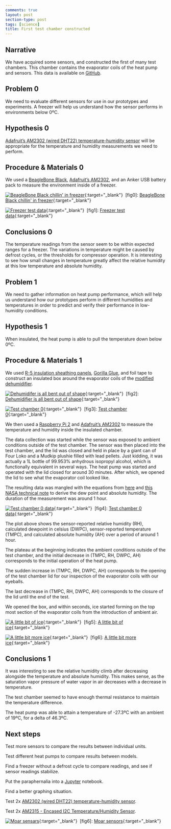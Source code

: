 ```yaml
---
comments: true
layout: post
section-type: post
tags: [science]
title: First test chamber constructed
---
```


## Narrative
We have acquired some sensors, and constructed the first of many test chambers. This chamber contains the evaporator coils of the heat pump and sensors. This data is available on [GitHub](https://github.com/openawg/openawg).

## Problem 0

We need to evaluate different sensors for use in our prototypes and experiments. A freezer will help us understand how the sensor performs in environments below 0ºC.

## Hypothesis 0
[Adafruit’s AM2302 (wired DHT22) temperature-humidity sensor](http://www.adafruit.com/products/393) will be appropriate for the temperature and humidity measurements we need to perform.

## Procedure & Materials 0
We used a [BeagleBone Black](https://beagleboard.org/black), [Adafruit’s AM2302](https://www.adafruit.com/product/393), and an Anker USB battery pack to measure the environment inside of a freezer.

[![BeagleBone Black chillin' in freezer](/assets/bbbfreezer.jpg)](/assets/bbbfreezer.jpg){:target="\_blank"}
<a name="fig0">&nbsp;</a>\[fig0\]: [BeagleBone Black chillin' in freezer](/assets/bbbfreezer.jpg){:target="\_blank"}

[![Freezer test data](/assets/freezer1.png)](/assets/freezer1.png){:target="\_blank"}
<a name="fig1">&nbsp;</a>\[fig1\]: [Freezer test data](/assets/freezer1.png){:target="\_blank"}

## Conclusions 0
The temperature readings from the sensor seem to be within expected ranges for a freezer. The variations in temperature might be caused by defrost cycles, or the thresholds for compressor operation. It is interesting to see how small changes in temperature greatly affect the relative humidity at this low temperature and absolute humidity.

## Problem 1
We need to gather information on heat pump performance, which will help us understand how our prototypes perform in different humidities and temperatures in order to predict and verify their performance in low-humidity conditions.

## Hypothesis 1
When insulated, the heat pump is able to pull the temperature down below 0ºC.

## Procedure & Materials 1
We used [R-5 insulation sheathing panels](http://www.homedepot.com/p/Project-Panels-FOAMULAR-1-in-x-2-ft-x-2-ft-R-5-Insulation-Sheathing-Project-Panel-PP1/203553730), [Gorilla Glue](https://en.wikipedia.org/wiki/Gorilla_Glue), and foil tape to construct an insulated box around the evaporator coils of the [modified dehumidifier](http://amzn.com/B00CEZA018).

[![Dehumidifer is all bent out of shape](/assets/modifieddehumidifier.jpg)](/assets/modifieddehumidifier.jpg){:target="\_blank"}
<a name="fig2">&nbsp;</a>\[fig2\]: [Dehumidifier is all bent out of shape](/assets/testchamber0.jpg){:target="\_blank"}

[![Test chamber 0](/assets/testchamber0.jpg)](/assets/testchamber0.jpg){:target="\_blank"}
<a name="fig3">&nbsp;</a>\[fig3\]: [Test chamber 0](/assets/testchamber0.jpg){:target="\_blank"}


We then used a [Raspberry Pi 2](https://www.raspberrypi.org/products/raspberry-pi-2-model-b/) and [Adafruit’s AM2302](https://www.adafruit.com/product/393) to measure the temperature and humidity inside the insulated chamber.

The data collection was started while the sensor was exposed to ambient conditions outside of the test chamber. The sensor was then placed into the test chamber, and the lid was closed and held in place by a giant can of Four Loko and a Mudkip plushie filled with lead pellets. Just kidding, it was actually a 1L bottle of 99.953% anhydrous isopropyl alcohol, which is functionally equivalent in several ways. The heat pump was started and operated with the lid closed for around 30 minutes. After which, we opened the lid to see what the evaporator coil looked like.

The resulting data was mangled with the equations from [here](http://andrew.rsmas.miami.edu/bmcnoldy/Humidity.html) and [this NASA technical note](http://www.nasa.gov/centers/dryden/pdf/87878main_H-937.pdf) to derive the dew point and absolute humidity. The duration of the measurement was around 1 hour.

[![Test chamber 0 data](/assets/testchamber0data.png)](/assets/testchamber0.png){:target="\_blank"}
<a name="fig4">&nbsp;</a>\[fig4\]: [Test chamber 0 data](/assets/testchamber0.png){:target="\_blank"}

The plot above shows the sensor-reported relative humidity (RH), calculated dewpoint in celsius (DWPC), sensor-reported temperature (TMPC), and calculated absolute humidity (AH) over a period of around 1 hour.

The plateau at the beginning indicates the ambient conditions outside of the test chamber, and the initial decrease in (TMPC, RH, DWPC, AH) corresponds to the initial operation of the heat pump.

The sudden increase in (TMPC, RH, DWPC, AH) corresponds to the opening of the test chamber lid for our inspection of the evaporator coils with our eyeballs.

The last decrease in (TMPC, RH, DWPC, AH) corresponds to the closure of the lid until the end of the test.

We opened the box, and within seconds, ice started forming on the top most section of the evaporator coils from the introduction of ambient air.

[![A little bit of ice](/assets/evap0.jpg)](/assets/evap0.jpg){:target="\_blank"}
<a name="fig5">&nbsp;</a>\[fig5\]: [A little bit of ice](/assets/evap0.jpg){:target="\_blank"}

[![A little bit more ice](/assets/evap1.jpg)](/assets/evap1.jpg){:target="\_blank"}
<a name="fig6">&nbsp;</a>\[fig6\]: [A little bit more ice](/assets/evap1.jpg){:target="\_blank"}

## Conclusions 1
It was interesting to see the relative humidity climb after decreasing alongside the temperature and absolute humidity. This makes sense, as the saturation vapor pressure of water vapor in air decreases with a decrease in temperature.

The test chamber seemed to have enough thermal resistance to maintain the temperature difference.

The heat pump was able to attain a temperature of -27.3ºC with an ambient of 19ºC, for a delta of 46.3ºC.

## Next steps
Test more sensors to compare the results between individual units.

Test different heat pumps to compare results between models.

Find a freezer without a defrost cycle to compare readings, and see if sensor readings stabilize.

Put the paraphernalia into a [Jupyter](http://jupyter.org/) notebook.

Find a better graphing situation.

Test 2x [AM2302 (wired DHT22)  temperature-humidity sensor](http://www.adafruit.com/products/393).

Test 2x [AM2315 - Encased I2C Temperature/Humidity Sensor](http://www.adafruit.com/products/1293).

[![Moar sensars](/assets/adafruitsensors.jpg)](/assets/adafruitsensors.jpg){:target="\_blank"}
<a name="fig6">&nbsp;</a>\[fig6\]: [Moar sensors](/assets/adafruitsensors.jpg){:target="\_blank"}

